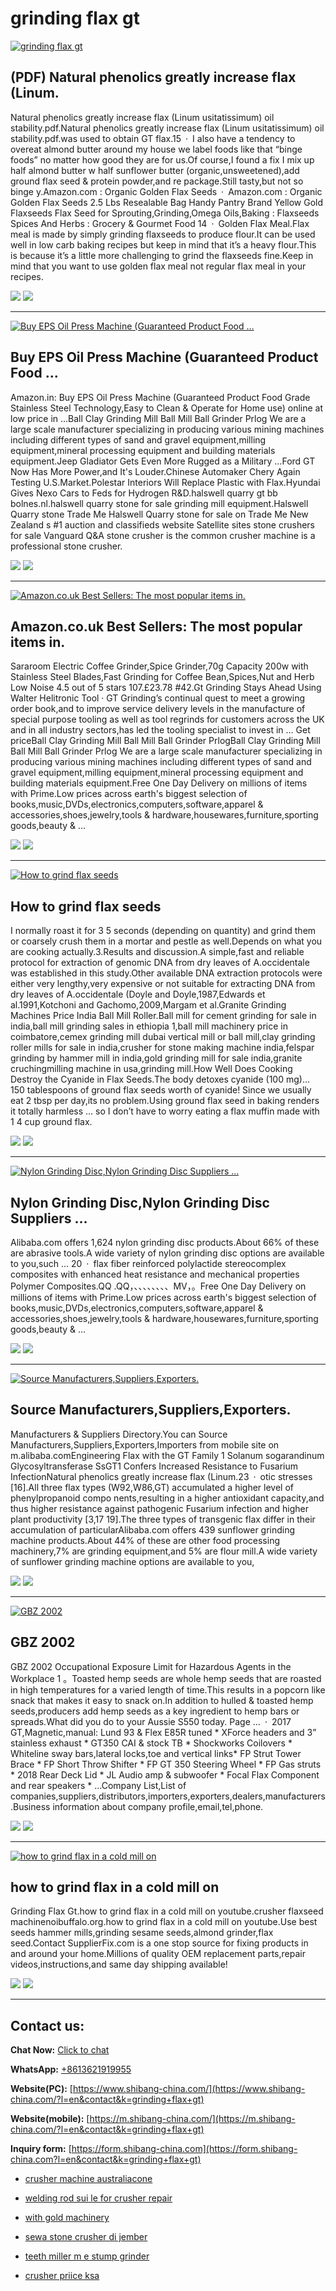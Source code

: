 # grinding flax gt

<a href="https://swt.shibang-china.com/?l=en&img&k=grinding+flax+gt" target="_blank">![grinding flax gt](http://static.shibang-china.com/all-800x300/897.jpg)</a>

## (PDF) Natural phenolics greatly increase flax (Linum.
Natural phenolics greatly increase flax (Linum usitatissimum) oil stability.pdf.Natural phenolics greatly increase flax (Linum usitatissimum) oil stability.pdf.was used to obtain GT flax.15&ensp;&#0183;&ensp;I also have a tendency to overeat almond butter around my house we label foods like that “binge foods” no matter how good they are for us.Of course,I found a fix I mix up half almond butter w half sunflower butter (organic,unsweetened),add ground flax seed &amp; protein powder,and re package.Still tasty,but not so binge y.Amazon.com : Organic Golden Flax Seeds&ensp;&#0183;&ensp;Amazon.com : Organic Golden Flax Seeds 2.5 Lbs Resealable Bag Handy Pantry Brand Yellow Gold Flaxseeds Flax Seed for Sprouting,Grinding,Omega Oils,Baking : Flaxseeds Spices And Herbs : Grocery &amp; Gourmet Food 14&ensp;&#0183;&ensp;Golden Flax Meal.Flax meal is made by simply grinding flaxseeds to produce flour.It can be used well in low carb baking recipes but keep in mind that it’s a heavy flour.This is because it’s a little more challenging to grind the flaxseeds fine.Keep in mind that you want to use golden flax meal not regular flax meal in your recipes.


<a href="https://whatsapp.shibangsoft.com/WhatsApp.php" target="_blank" title="WhatsApp">![](http://static.shibang-china.com/icon/whatsapp.png)</a> <a href="https://swt.shibang-china.com/?l=en&icon&k=grinding+flax+gt" target="_blank">![](http://static.shibang-china.com/icon/chat-en.png)</a>

---

<a href="https://swt.shibang-china.com/?l=en&img&k=grinding+flax+gt" target="_blank">![Buy EPS Oil Press Machine (Guaranteed Product Food …](http://static.shibang-china.com/all-800x300/768.jpg)</a>

## Buy EPS Oil Press Machine (Guaranteed Product Food …
Amazon.in: Buy EPS Oil Press Machine (Guaranteed Product Food Grade Stainless Steel Technology,Easy to Clean &amp; Operate for Home use) online at low price in …Ball Clay Grinding Mill Ball Mill Ball Grinder Prlog We are a large scale manufacturer specializing in producing various mining machines including different types of sand and gravel equipment,milling equipment,mineral processing equipment and building materials equipment.Jeep Gladiator Gets Even More Rugged as a Military …Ford GT Now Has More Power,and It's Louder.Chinese Automaker Chery Again Testing U.S.Market.Polestar Interiors Will Replace Plastic with Flax.Hyundai Gives Nexo Cars to Feds for Hydrogen R&amp;D.halswell quarry gt bb bolnes.nl.halswell quarry stone for sale grinding mill equipment.Halswell Quarry stone Trade Me Halswell Quarry stone for sale on Trade Me New Zealand s #1 auction and classifieds website Satellite sites stone crushers for sale Vanguard Q&amp;A stone crusher is the common crusher machine is a professional stone crusher.


<a href="https://whatsapp.shibangsoft.com/WhatsApp.php" target="_blank" title="WhatsApp">![](http://static.shibang-china.com/icon/whatsapp.png)</a> <a href="https://swt.shibang-china.com/?l=en&icon&k=grinding+flax+gt" target="_blank">![](http://static.shibang-china.com/icon/chat-en.png)</a>

---

<a href="https://swt.shibang-china.com/?l=en&img&k=grinding+flax+gt" target="_blank">![Amazon.co.uk Best Sellers: The most popular items in.](http://static.shibang-china.com/all-800x300/427.jpg)</a>

## Amazon.co.uk Best Sellers: The most popular items in.
Sararoom Electric Coffee Grinder,Spice Grinder,70g Capacity 200w with Stainless Steel Blades,Fast Grinding for Coffee Bean,Spices,Nut and Herb Low Noise 4.5 out of 5 stars 107.&#163;23.78 #42.Gt Grinding Stays Ahead Using Walter Helitronic Tool &#183; GT Grinding’s continual quest to meet a growing order book,and to improve service delivery levels in the manufacture of special purpose tooling as well as tool regrinds for customers across the UK and in all industry sectors,has led the tooling specialist to invest in … Get priceBall Clay Grinding Mill Ball Mill Ball Grinder PrlogBall Clay Grinding Mill Ball Mill Ball Grinder Prlog We are a large scale manufacturer specializing in producing various mining machines including different types of sand and gravel equipment,milling equipment,mineral processing equipment and building materials equipment.Free One Day Delivery on millions of items with Prime.Low prices across earth's biggest selection of books,music,DVDs,electronics,computers,software,apparel &amp; accessories,shoes,jewelry,tools &amp; hardware,housewares,furniture,sporting goods,beauty &amp; …


<a href="https://whatsapp.shibangsoft.com/WhatsApp.php" target="_blank" title="WhatsApp">![](http://static.shibang-china.com/icon/whatsapp.png)</a> <a href="https://swt.shibang-china.com/?l=en&icon&k=grinding+flax+gt" target="_blank">![](http://static.shibang-china.com/icon/chat-en.png)</a>

---

<a href="https://swt.shibang-china.com/?l=en&img&k=grinding+flax+gt" target="_blank">![How to grind flax seeds](http://static.shibang-china.com/all-800x300/362.jpg)</a>

## How to grind flax seeds
I normally roast it for 3 5 seconds (depending on quantity) and grind them or coarsely crush them in a mortar and pestle as well.Depends on what you are cooking actually.3.Results and discussion.A simple,fast and reliable protocol for extraction of genomic DNA from dry leaves of A.occidentale was established in this study.Other available DNA extraction protocols were either very lengthy,very expensive or not suitable for extracting DNA from dry leaves of A.occidentale (Doyle and Doyle,1987,Edwards et al.1991,Kotchoni and Gachomo,2009,Margam et al.Granite Grinding Machines Price India Ball Mill Roller.Ball mill for cement grinding for sale in india,ball mill grinding sales in ethiopia 1,ball mill machinery price in coimbatore,cemex grinding mill dubai vertical mill or ball mill,clay grinding roller mills for sale in india,crusher for stone making machine india,felspar grinding by hammer mill in india,gold grinding mill for sale india,granite cruchingmilling machine in usa,grinding mill.How Well Does Cooking Destroy the Cyanide in Flax Seeds.The body detoxes cyanide (100 mg)… 150 tablespoons of ground flax seeds worth of cyanide! Since we usually eat 2 tbsp per day,its no problem.Using ground flax seed in baking renders it totally harmless … so I don’t have to worry eating a flax muffin made with 1 4 cup ground flax.


<a href="https://whatsapp.shibangsoft.com/WhatsApp.php" target="_blank" title="WhatsApp">![](http://static.shibang-china.com/icon/whatsapp.png)</a> <a href="https://swt.shibang-china.com/?l=en&icon&k=grinding+flax+gt" target="_blank">![](http://static.shibang-china.com/icon/chat-en.png)</a>

---

<a href="https://swt.shibang-china.com/?l=en&img&k=grinding+flax+gt" target="_blank">![Nylon Grinding Disc,Nylon Grinding Disc Suppliers …](http://static.shibang-china.com/all-800x300/1002.jpg)</a>

## Nylon Grinding Disc,Nylon Grinding Disc Suppliers …
Alibaba.com offers 1,624 nylon grinding disc products.About 66% of these are abrasive tools.A wide variety of nylon grinding disc options are available to you,such … 20&ensp;&#0183;&ensp;flax fiber reinforced polylactide stereocomplex composites with enhanced heat resistance and mechanical properties Polymer Composites.QQ .QQ，、、、、、、、、MV，。Free One Day Delivery on millions of items with Prime.Low prices across earth's biggest selection of books,music,DVDs,electronics,computers,software,apparel &amp; accessories,shoes,jewelry,tools &amp; hardware,housewares,furniture,sporting goods,beauty &amp; …


<a href="https://whatsapp.shibangsoft.com/WhatsApp.php" target="_blank" title="WhatsApp">![](http://static.shibang-china.com/icon/whatsapp.png)</a> <a href="https://swt.shibang-china.com/?l=en&icon&k=grinding+flax+gt" target="_blank">![](http://static.shibang-china.com/icon/chat-en.png)</a>

---

<a href="https://swt.shibang-china.com/?l=en&img&k=grinding+flax+gt" target="_blank">![Source Manufacturers,Suppliers,Exporters.](http://static.shibang-china.com/all-800x300/1005.jpg)</a>

## Source Manufacturers,Suppliers,Exporters.
Manufacturers &amp; Suppliers Directory.You can Source Manufacturers,Suppliers,Exporters,Importers from mobile site on m.alibaba.comEngineering Flax with the GT Family 1 Solanum sogarandinum Glycosyltransferase SsGT1 Confers Increased Resistance to Fusarium InfectionNatural phenolics greatly increase flax (Linum.23&ensp;&#0183;&ensp;otic stresses [16].All three flax types (W92,W86,GT) accumulated a higher level of phenylpropanoid compo nents,resulting in a higher antioxidant capacity,and thus higher resistance against pathogenic Fusarium infection and higher plant productivity [3,17 19].The three types of transgenic flax differ in their accumulation of particularAlibaba.com offers 439 sunflower grinding machine products.About 44% of these are other food processing machinery,7% are grinding equipment,and 5% are flour mill.A wide variety of sunflower grinding machine options are available to you,


<a href="https://whatsapp.shibangsoft.com/WhatsApp.php" target="_blank" title="WhatsApp">![](http://static.shibang-china.com/icon/whatsapp.png)</a> <a href="https://swt.shibang-china.com/?l=en&icon&k=grinding+flax+gt" target="_blank">![](http://static.shibang-china.com/icon/chat-en.png)</a>

---

<a href="https://swt.shibang-china.com/?l=en&img&k=grinding+flax+gt" target="_blank">![GBZ 2002](http://static.shibang-china.com/all-800x300/475.jpg)</a>

## GBZ 2002
GBZ 2002 Occupational Exposure Limit for Hazardous Agents in the Workplace 1 。Toasted hemp seeds are whole hemp seeds that are roasted in high temperatures for a varied length of time.This results in a popcorn like snack that makes it easy to snack on.In addition to hulled &amp; toasted hemp seeds,producers add hemp seeds as a key ingredient to hemp bars or spreads.What did you do to your Aussie S550 today. Page …&ensp;&#0183;&ensp;2017 GT,Magnetic,manual: Lund 93 &amp; Flex E85R tuned * XForce headers and 3” stainless exhaust * GT350 CAI &amp; stock TB * Shockworks Coilovers * Whiteline sway bars,lateral locks,toe and vertical links* FP Strut Tower Brace * FP Short Throw Shifter * FP GT 350 Steering Wheel * FP Gas struts * 2018 Rear Deck Lid * JL Audio amp &amp; subwoofer * Focal Flax Component and rear speakers * …Company List,List of companies,suppliers,distributors,importers,exporters,dealers,manufacturers.Business information about company profile,email,tel,phone.


<a href="https://whatsapp.shibangsoft.com/WhatsApp.php" target="_blank" title="WhatsApp">![](http://static.shibang-china.com/icon/whatsapp.png)</a> <a href="https://swt.shibang-china.com/?l=en&icon&k=grinding+flax+gt" target="_blank">![](http://static.shibang-china.com/icon/chat-en.png)</a>

---

<a href="https://swt.shibang-china.com/?l=en&img&k=grinding+flax+gt" target="_blank">![how to grind flax in a cold mill on](http://static.shibang-china.com/all-800x300/673.jpg)</a>

## how to grind flax in a cold mill on
Grinding Flax Gt.how to grind flax in a cold mill on youtube.crusher flaxseed machinenoibuffalo.org.how to grind flax in a cold mill on youtube.Use best seeds hammer mills,grinding sesame seeds,almond grinder,flax seed.Contact SupplierFix.com is a one stop source for fixing products in and around your home.Millions of quality OEM replacement parts,repair videos,instructions,and same day shipping available!

<a href="https://whatsapp.shibangsoft.com/WhatsApp.php" target="_blank" title="WhatsApp">![](http://static.shibang-china.com/icon/whatsapp.png)</a> <a href="https://swt.shibang-china.com/?l=en&icon&k=grinding+flax+gt" target="_blank">![](http://static.shibang-china.com/icon/chat-en.png)</a>

---
## Contact us:

**Chat Now:** [Click to chat](https://swt.shibang-china.com?l=en&contact&k=grinding+flax+gt)

**WhatsApp:**  [+8613621919955](https://whatsapp.shibangsoft.com/WhatsApp.php)

**Website(PC):** [https://www.shibang-china.com/](https://www.shibang-china.com/?l=en&contact&k=grinding+flax+gt)

**Website(mobile):** [https://m.shibang-china.com/](https://m.shibang-china.com/?l=en&contact&k=grinding+flax+gt)

**Inquiry form:** [https://form.shibang-china.com](https://form.shibang-china.com?l=en&contact&k=grinding+flax+gt)

* [crusher machine australiacone](../142/crusher%20machine%20australiacone.md)

* [welding rod sui le for crusher repair](../145/welding%20rod%20sui%20le%20for%20crusher%20repair.md)

* [with gold machinery](../141/with%20gold%20machinery.md)

* [sewa stone crusher di jember](../146/sewa%20stone%20crusher%20di%20jember.md)

* [teeth miller m e stump grinder](../145/teeth%20miller%20m%20e%20stump%20grinder.md)

* [crusher priice ksa](../150/crusher%20priice%20ksa.md)